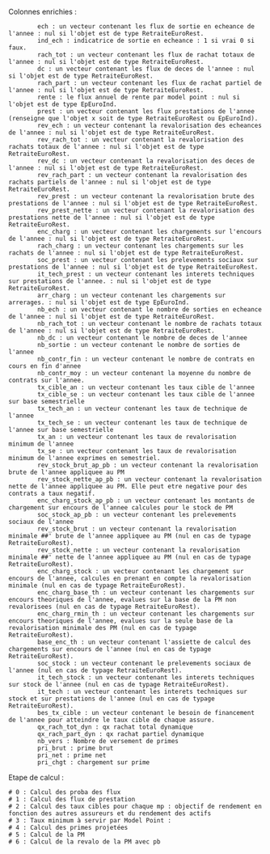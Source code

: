 Colonnes enrichies :
            
            ech : un vecteur contenant les flux de sortie en echeance de l'annee : nul si l'objet est de type RetraiteEuroRest.
            ind_ech : indicatrice de sortie en echeance : 1 si vrai 0 si faux.
            rach_tot : un vecteur contenant les flux de rachat totaux de l'annee : nul si l'objet est de type RetraiteEuroRest.
            dc : un vecteur contenant les flux de deces de l'annee : nul si l'objet est de type RetraiteEuroRest.
            rach_part : un vecteur contenant les flux de rachat partiel de l'annee : nul si l'objet est de type RetraiteEuroRest.
            rente : le flux annuel de rente par model point : nul si l'objet est de type EpEuroInd.
            prest : un vecteur contenant les flux prestations de l'annee (renseigne que l'objet x soit de type RetraiteEuroRest ou EpEuroInd).
            rev_ech : un vecteur contenant la revalorisation des echeances de l'annee : nul si l'objet est de type RetraiteEuroRest.
            rev_rach_tot : un vecteur contenant la revalorisation des rachats totaux de l'annee : nul si l'objet est de type RetraiteEuroRest.
            rev_dc : un vecteur contenant la revalorisation des deces de l'annee : nul si l'objet est de type RetraiteEuroRest.
            rev_rach_part : un vecteur contenant la revalorisation des rachats partiels de l'annee : nul si l'objet est de type RetraiteEuroRest.
            rev_prest : un vecteur contenant la revalorisation brute des prestations de l'annee : nul si l'objet est de type RetraiteEuroRest.
            rev_prest_nette : un vecteur contenant la revalorisation des prestations nette de l'annee : nul si l'objet est de type RetraiteEuroRest.
            enc_charg : un vecteur contenant les chargements sur l'encours de l'annee : nul si l'objet est de type RetraiteEuroRest.
            rach_charg : un vecteur contenant les chargements sur les rachats de l'annee : nul si l'objet est de type RetraiteEuroRest.
            soc_prest : un vecteur contenant les prelevements sociaux sur prestations de l'annee : nul si l'objet est de type RetraiteEuroRest.
            it_tech_prest : un vecteur contenant les interets techniques sur prestations de l'annee. : nul si l'objet est de type RetraiteEuroRest.
            arr_charg : un vecteur contenant les chargements sur arrerages. : nul si l'objet est de type EpEuroInd.
            nb_ech : un vecteur contenant le nombre de sorties en echeance de l'annee : nul si l'objet est de type RetraiteEuroRest.
            nb_rach_tot : un vecteur contenant le nombre de rachats totaux de l'annee : nul si l'objet est de type RetraiteEuroRest.
            nb_dc : un vecteur contenant le nombre de deces de l'annee
            nb_sortie : un vecteur contenant le nombre de sorties de l'annee
            nb_contr_fin : un vecteur contenant le nombre de contrats en cours en fin d'annee
            nb_contr_moy : un vecteur contenant la moyenne du nombre de contrats sur l'annee.
            tx_cible_an : un vecteur contenant les taux cible de l'annee
            tx_cible_se : un vecteur contenant les taux cible de l'annee sur base semestrielle
            tx_tech_an : un vecteur contenant les taux de technique de l'annee
            tx_tech_se : un vecteur contenant les taux de technique de l'annee sur base semestrielle
            tx_an : un vecteur contenant les taux de revalorisation minimum de l'annee
            tx_se : un vecteur contenant les taux de revalorisation minimum de l'annee exprimes en semestriel.
            rev_stock_brut_ap_pb : un vecteur contenant la revalorisation brute de l'annee appliquee au PM
            rev_stock_nette_ap_pb : un vecteur contenant la revalorisation nette de l'annee appliquee au PM. Elle peut etre negative pour des contrats a taux negatif.
            enc_charg_stock_ap_pb : un vecteur contenant les montants de chargement sur encours de l'annee calcules pour le stock de PM
            soc_stock_ap_pb : un vecteur contenant les prelevements sociaux de l'annee
            rev_stock_brut : un vecteur contenant la revalorisation minimale ##' brute de l'annee appliquee au PM (nul en cas de typage RetraiteEuroRest).
            rev_stock_nette : un vecteur contenant la revalorisation minimale ##' nette de l'annee appliquee au PM (nul en cas de typage RetraiteEuroRest).
            enc_charg_stock : un vecteur contenant les chargement sur encours de l'annee, calcules en prenant en compte la revalorisation minimale (nul en cas de typage RetraiteEuroRest).
            enc_charg_base_th : un vecteur contenant les chargements sur encours theoriques de l'annee, evalues sur la base de la PM non revalorisees (nul en cas de typage RetraiteEuroRest).
            enc_charg_rmin_th : un vecteur contenant les chargements sur encours theoriques de l'annee, evalues sur la seule base de la revalorisation minimale des PM (nul en cas de typage RetraiteEuroRest).
            base_enc_th : un vecteur contenant l'assiette de calcul des chargements sur encours de l'annee (nul en cas de typage RetraiteEuroRest).
            soc_stock : un vecteur contenant le prelevements sociaux de l'annee (nul en cas de typage RetraiteEuroRest).
            it_tech_stock : un vecteur contenant les interets techniques sur stock de l'annee (nul en cas de typage RetraiteEuroRest).
            it_tech : un vecteur contenant les interets techniques sur stock et sur prestations de l'annee (nul en cas de typage RetraiteEuroRest).
            bes_tx_cible : un vecteur contenant le besoin de financement de l'annee pour atteindre le taux cible de chaque assure.
            qx_rach_tot_dyn : qx rachat total dynamique
            qx_rach_part_dyn : qx rachat partiel dynamique
            nb_vers : Nombre de versement de primes
            pri_brut : prime brut
            pri_net : prime net
            pri_chgt : chargement sur prime


Etape de calcul :

    # 0 : Calcul des proba des flux
    # 1 : Calcul des flux de prestation
    # 2 : Calcul des taux cibles pour chaque mp : objectif de rendement en fonction des autres assureurs et du rendement des actifs
    # 3 : Taux minimum à servir par Model Point :
    # 4 : Calcul des primes projetées
    # 5 : Calcul de la PM
    # 6 : Calcul de la revalo de la PM avec pb